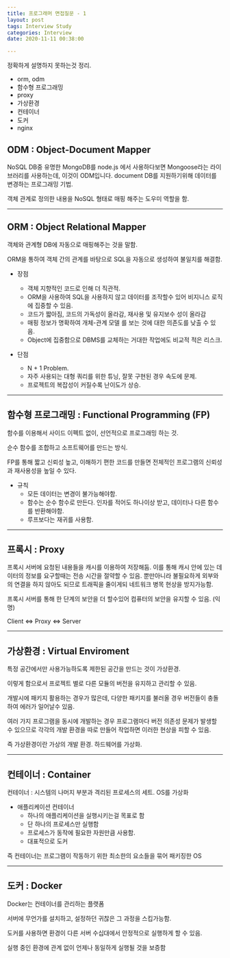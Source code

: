 ```yaml
---
title: 프로그래머 면접질문 - 1
layout: post
tags: Interview Study
categories: Interview
date: 2020-11-11 00:38:00 

--- 
```


정확하게 설명하지 못하는것 정리.

- orm, odm
- 함수형 프로그래밍
- proxy
- 가상환경
- 컨테이너
- 도커
- nginx



## ODM : Object-Document Mapper

NoSQL DB중 유명한 MongoDB를 node.js 에서 사용하다보면 Mongoose라는 라이브러리를 사용하는데, 이것이 ODM입니다. document DB를 지원하기위해 데이터를 변경하는 프로그래밍 기법.

객체 관계로 정의한 내용을 NoSQL 형태로 매핑 해주는 도우미 역할을 함.

<hr>

## ORM : Object Relational Mapper

객체와 관계형 DB에 자동으로 매핑해주는 것을 말함.

ORM을 통하여 객체 간의 관계를 바탕으로 SQL을 자동으로 생성하여 불일치를 해결함.

- 장점
    - 객체 지향적인 코드로 인해 더 직관적.
    - ORM을 사용하여 SQL을 사용하지 않고 데이터를 조작할수 있어 비지니스 로직에 집중할 수 있음.
    - 코드가 짧아짐, 코드의 가독성이 올라감, 재사용 및 유지보수 성이 올라감
    - 매핑 정보가 명확하여 개체-관계 모델 를 보는 것에 대한 의존도를 낮출 수 있음.
    - Object에 집중함으로 DBMS를 교체하는 거대한 작업에도 비교적 적은 리스크.

- 단점
    - N + 1 Problem.
    - 자주 사용되는 대형 쿼리를 위한 튜닝, 잘못 구현된 경우 속도에 문제.
    - 프로젝트의 복잡성이 커질수록 난이도가 상승.

<hr>

## 함수형 프로그래밍 : Functional Programming (FP)

함수를 이용해서 사이드 이펙트 없이, 선언적으로 프로그래밍 하는 것.

순수 함수를 조합하고 소프트웨어를 만드는 방식.

FP를 통해 짧고 신뢰성 높고, 이해하기 편한 코드를 만들면 전체적인 프로그램의 신뢰성과 재사용성을 높일 수 있다.

- 규칙
    - 모든 데이터는 변경이 불가능해야함.
    - 함수는 순수 함수로 만든다. 인자를 적어도 하나이상 받고, 데이터나 다른 함수를 반환해야함.
    - 루프보다는 재귀를 사용함.

<hr>

## 프록시 : Proxy

프록시 서버에 요청된 내용들을 캐시를 이용하여 저장해둠. 이를 통해 캐시 안에 있는 데이터의 정보를 요구할때는 전송 시간을 절약할 수 있음. 뿐만아니라 불필요하게 외부와의 연결을 하지 않아도 되므로 트래픽을 줄이게되 네트워크 병목 현상을 방지가능함.

프록시 서버를 통해 한 단계의 보안을 더 할수있어 컴퓨터의 보안을 유지할 수 있음. (익명)

Client <=> Proxy <=> Server


<hr>

## 가상환경 : Virtual Enviroment

특정 공간에서만 사용가능하도록 제한된 공간을 만드는 것이 가상환경.

이렇게 함으로서 프로젝트 별로 다른 모듈의 버전을 유지하고 관리할 수 있음.

개발시에 패키지 활용하는 경우가 많은데, 다양한 패키지를 불러올 경우 버전들이 충돌하여 에러가 일어날수 있음.

여러 가지 프로그램을 동시에 개발하는 경우 프로그램마다 버전 의존성 문제가 발생할 수 있으므로 각각의 개발 환경을 따로 만들어 작업하면 이러한 현상을 피할 수 있음.

즉 가상환경이란 가상의 개발 환경. 하드웨어를 가상화.

<hr>

## 컨테이너 : Container

컨테이너 : 시스템의 나머지 부분과 격리된 프로세스의 세트. OS를 가상화 

- 애플리케이션 컨테이너
    - 하나의 애플리케이션을 실행시키는걸 목표로 함
    - 단 하나의 프로세스만 실행함
    - 프로세스가 동작에 필요한 자원만큼 사용함.
    - 대표적으로 도커


즉 컨테이너는 프로그램이 작동하기 위한 최소한의 요소들을 묶어 패키징한 OS

<hr>

## 도커 : Docker

​Docker는 컨테이너를 관리하는 플랫폼

서버에 무언가를 설치하고, 설정하던 귀찮은 그 과정을 스킵가능함.

도커를 사용하면 환경이 다른 서버 수십대에서 안정적으로 실행하게 할 수 있음.

실행 중인 환경에 관계 없이 언제나 동일하게 실행될 것을 보증함
